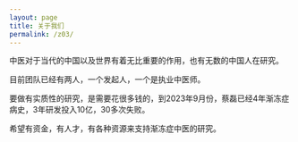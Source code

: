 ```yaml
---
layout: page
title: 关于我们
permalink: /z03/
---
```



中医对于当代的中国以及世界有着无比重要的作用，也有无数的中国人在研究。


目前团队已经有两人，一个发起人，一个是执业中医师。


要做有实质性的研究，是需要花很多钱的，到2023年9月份，蔡磊已经4年渐冻症病史，3年研发投入10亿，30多次失败。


希望有资金，有人才，有各种资源来支持渐冻症中医的研究。
